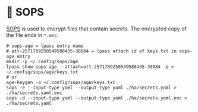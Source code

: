 # :key: SOPS

[SOPS][1] is used to encrypt files that contain secrets. The encrypted copy of the file ends in `*.enc`.

```shell
# sops-age = lpass entry name
# att-2571789250549588435-38084 = lpass attach id of keys.txt in sops-age entry
mkdir -p ~/.config/sops/age
lpass show sops-age --attach=att-2571789250549588435-38084 -q > ~/.config/sops/age/keys.txt
# or
age-keygen -o ~/.config/sops/age/keys.txt
sops -e --input-type yaml --output-type yaml ./ha/secrets.yaml > ./ha/secrets.yaml.enc
sops -d --input-type yaml --output-type yaml ./ha/secrets.yaml.enc > ./ha/secrets.yaml
```

[1]: <https://getsops.io/>

